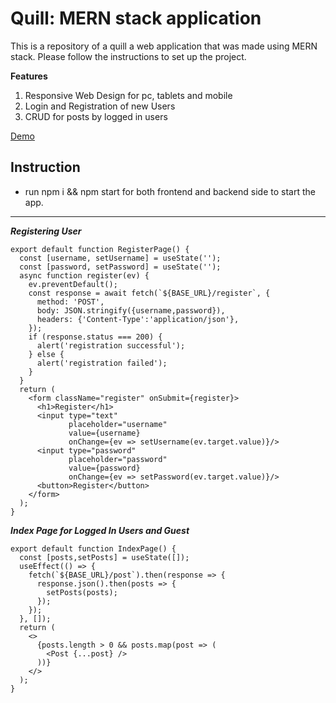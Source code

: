 # Quill: MERN stack application

This is a repository of a quill a web application that was made using MERN stack. Please follow the instructions to set up the project.

**Features**

1.  Responsive Web Design for pc, tablets and mobile
2.  Login and Registration of new Users
3.  CRUD for posts by logged in users

[Demo](https://quill-app-frontend.onrender.com)

## Instruction
+   run npm i && npm start for both frontend and backend side to start the app.
  
---

***Registering User***
```
export default function RegisterPage() {
  const [username, setUsername] = useState('');
  const [password, setPassword] = useState('');
  async function register(ev) {
    ev.preventDefault();
    const response = await fetch(`${BASE_URL}/register`, {
      method: 'POST',
      body: JSON.stringify({username,password}),
      headers: {'Content-Type':'application/json'},
    });
    if (response.status === 200) {
      alert('registration successful');
    } else {
      alert('registration failed');
    }
  }
  return (
    <form className="register" onSubmit={register}>
      <h1>Register</h1>
      <input type="text"
             placeholder="username"
             value={username}
             onChange={ev => setUsername(ev.target.value)}/>
      <input type="password"
             placeholder="password"
             value={password}
             onChange={ev => setPassword(ev.target.value)}/>
      <button>Register</button>
    </form>
  );
}
```

***Index Page for Logged In Users and Guest***
```
export default function IndexPage() {
  const [posts,setPosts] = useState([]);
  useEffect(() => {
    fetch(`${BASE_URL}/post`).then(response => {
      response.json().then(posts => {
        setPosts(posts);
      });
    });
  }, []);
  return (
    <>
      {posts.length > 0 && posts.map(post => (
        <Post {...post} />
      ))}
    </>
  );
}
```
